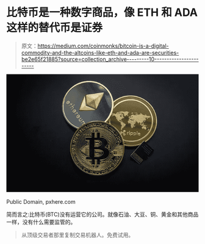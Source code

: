 # 比特币是一种数字商品，像 ETH 和 ADA 这样的替代币是证券

> 原文：<https://medium.com/coinmonks/bitcoin-is-a-digital-commodity-and-the-altcoins-like-eth-and-ada-are-securities-be2e65f21885?source=collection_archive---------10----------------------->

![](img/8cf55ffc586f1f2f5ba48d004085fbb5.png)

Public Domain, pxhere.com

简而言之:比特币(BTC)没有运营它的公司。就像石油、大豆、铜、黄金和其他商品一样，没有什么需要监管的。

> 从顶级交易者那里复制交易机器人。免费试用。
